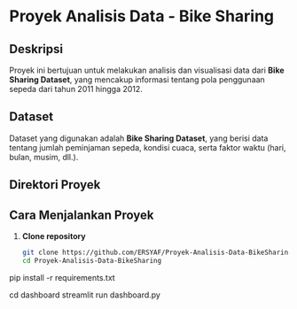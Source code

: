 # Proyek Analisis Data - Bike Sharing  

## **Deskripsi**  
Proyek ini bertujuan untuk melakukan analisis dan visualisasi data dari **Bike Sharing Dataset**, yang mencakup informasi tentang pola penggunaan sepeda dari tahun 2011 hingga 2012.

## **Dataset**  
Dataset yang digunakan adalah **Bike Sharing Dataset**, yang berisi data tentang jumlah peminjaman sepeda, kondisi cuaca, serta faktor waktu (hari, bulan, musim, dll.).

## **Direktori Proyek**  


## **Cara Menjalankan Proyek**  
1. **Clone repository**  
   ```sh
   git clone https://github.com/ERSYAF/Proyek-Analisis-Data-BikeSharing.git
   cd Proyek-Analisis-Data-BikeSharing

pip install -r requirements.txt

cd dashboard
streamlit run dashboard.py

